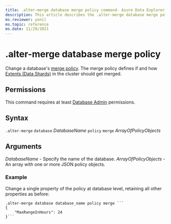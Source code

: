 ```yaml
---
title: .alter-merge database merge policy command- Azure Data Explorer
description: This article describes the .alter-merge database merge policy command in Azure Data Explorer.
ms.reviewer: yonil
ms.topic: reference
ms.date: 11/29/2021
---
```

# .alter-merge database merge policy

Change a database's [merge policy](mergepolicy.md). The merge policy defines if and how [Extents (Data Shards)](../management/extents-overview.md) in the cluster should get merged. 

## Permissions

This command requires at least [Database Admin](access-control/role-based-access-control.md) permissions.

## Syntax

`.alter-merge` `database` *DatabaseName* `policy` `merge` *ArrayOfPolicyObjects*

## Arguments

*DatabaseName* - Specify the name of the database. 
*ArrayOfPolicyObjects* - An array with one or more JSON policy objects.

### Example

Change a single property of the policy at database level, retaining all other properties as before:

```kusto
.alter-merge database database_name policy merge ```
{
    "MaxRangeInHours": 24
}```
```
